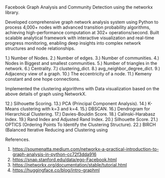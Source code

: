 Facebook Graph Analysis and Community Detection using the networkx library.

Developed comprehensive graph network analysis system using Python to process 4,000+ nodes with advanced transition probability algorithms, achieving high-performance computation at 302+ operations/second. Built scalable analytical framework with interactive visualization and real-time progress monitoring, enabling deep insights into complex network structures and node relationships.

1.) Number of Nodes.
2.) Number of edges.
3.) Number of communities.
4.) Nodes in Biggest and smallest communities.
5.) Number of triangles in the network.
6.) Centrality.
7.) clustering_dict.
8.) avg_neighbor_degree_dict.
9.) Adjacency view of a graph.
10.) The eccentricity of a node.
11.) Kemeny constant and one hope connections.

Implemented the clustering algorithms with Data visualization based on the above details of graph using NetworkX.

12.) Silhouette Scoring.
13.) PCA (Principal Component Analysis).
14.) K-Means clustering with k=3 and k=4.
15.) DBSCAN.
16.) Dendrogram for Hierarchical Clustering.
17.) Davies-Bouldin Score.
18.) Calinski-Harabasz Index.
19.) Rand Index and Adjusted Rand Index.
20.) Silhouette Score.
21.) OPTICS (Ordering Points To Identify the Clustering Structure).
22.) BIRCH (Balanced Iterative Reducing and Clustering using 

References.
1. https://soumenatta.medium.com/networkx-a-practical-introduction-to-graph-analysis-in-python-cc72f3dda916
2. https://snap.stanford.edu/data/ego-Facebook.html
3. https://networkx.org/documentation/stable/tutorial.html
4. https://huggingface.co/blog/intro-graphml
